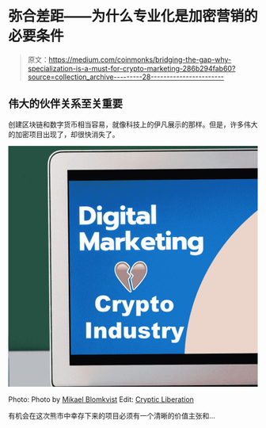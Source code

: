 # 弥合差距——为什么专业化是加密营销的必要条件

> 原文：<https://medium.com/coinmonks/bridging-the-gap-why-specialization-is-a-must-for-crypto-marketing-286b294fab60?source=collection_archive---------28----------------------->

## 伟大的伙伴关系至关重要

创建区块链和数字货币相当容易，就像科技上的伊凡展示的那样。但是，许多伟大的加密项目出现了，却很快消失了。

![](img/64fa9410cc4dd8eca20841bae9cc0e1b.png)

Photo: Photo by [Mikael Blomkvist](https://www.pexels.com/photo/marketing-fashion-creative-desk-6483583/) Edit: [Cryptic Liberation](/@crypticliberation)

有机会在这次熊市中幸存下来的项目必须有一个清晰的价值主张和…